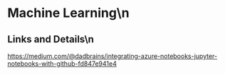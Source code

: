 # Machine Learning\n
## Links and Details\n
https://medium.com/@dadbrains/integrating-azure-notebooks-jupyter-notebooks-with-github-fd847e941e4